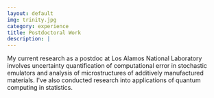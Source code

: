 ```yaml
---
layout: default
img: trinity.jpg
category: experience
title: Postdoctoral Work
description: |
---
```

My current research as a postdoc at Los Alamos National Laboratory involves uncertainty quantification of computational error in stochastic emulators and analysis of microstructures of additively manufactured materials. I've also conducted research into applications of quantum computing in statistics.